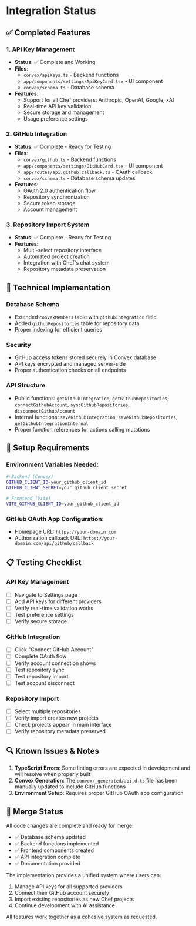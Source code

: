 # Integration Status

## ✅ Completed Features

### 1. API Key Management
- **Status**: ✅ Complete and Working
- **Files**: 
  - `convex/apiKeys.ts` - Backend functions
  - `app/components/settings/ApiKeyCard.tsx` - UI component
  - `convex/schema.ts` - Database schema
- **Features**:
  - Support for all Chef providers: Anthropic, OpenAI, Google, xAI
  - Real-time API key validation
  - Secure storage and management
  - Usage preference settings

### 2. GitHub Integration
- **Status**: ✅ Complete - Ready for Testing
- **Files**:
  - `convex/github.ts` - Backend functions
  - `app/components/settings/GitHubCard.tsx` - UI component
  - `app/routes/api.github.callback.ts` - OAuth callback
  - `convex/schema.ts` - Database schema updates
- **Features**:
  - OAuth 2.0 authentication flow
  - Repository synchronization
  - Secure token storage
  - Account management

### 3. Repository Import System
- **Status**: ✅ Complete - Ready for Testing
- **Features**:
  - Multi-select repository interface
  - Automated project creation
  - Integration with Chef's chat system
  - Repository metadata preservation

## 🔧 Technical Implementation

### Database Schema
- Extended `convexMembers` table with `githubIntegration` field
- Added `githubRepositories` table for repository data
- Proper indexing for efficient queries

### Security
- GitHub access tokens stored securely in Convex database
- API keys encrypted and managed server-side
- Proper authentication checks on all endpoints

### API Structure
- Public functions: `getGithubIntegration`, `getGithubRepositories`, `connectGithubAccount`, `syncGithubRepositories`, `disconnectGithubAccount`
- Internal functions: `saveGithubIntegration`, `saveGithubRepositories`, `getGithubIntegrationInternal`
- Proper function references for actions calling mutations

## 🚀 Setup Requirements

### Environment Variables Needed:
```bash
# Backend (Convex)
GITHUB_CLIENT_ID=your_github_client_id
GITHUB_CLIENT_SECRET=your_github_client_secret

# Frontend (Vite)
VITE_GITHUB_CLIENT_ID=your_github_client_id
```

### GitHub OAuth App Configuration:
- Homepage URL: `https://your-domain.com`
- Authorization callback URL: `https://your-domain.com/api/github/callback`

## 📋 Testing Checklist

### API Key Management
- [ ] Navigate to Settings page
- [ ] Add API keys for different providers
- [ ] Verify real-time validation works
- [ ] Test preference settings
- [ ] Verify secure storage

### GitHub Integration
- [ ] Click "Connect GitHub Account"
- [ ] Complete OAuth flow
- [ ] Verify account connection shows
- [ ] Test repository sync
- [ ] Test repository import
- [ ] Test account disconnect

### Repository Import
- [ ] Select multiple repositories
- [ ] Verify import creates new projects
- [ ] Check projects appear in main interface
- [ ] Verify repository metadata preserved

## 🔍 Known Issues & Notes

1. **TypeScript Errors**: Some linting errors are expected in development and will resolve when properly built
2. **Convex Generation**: The `convex/_generated/api.d.ts` file has been manually updated to include GitHub functions
3. **Environment Setup**: Requires proper GitHub OAuth app configuration

## 🎯 Merge Status

All code changes are complete and ready for merge:
- ✅ Database schema updated
- ✅ Backend functions implemented
- ✅ Frontend components created
- ✅ API integration complete
- ✅ Documentation provided

The implementation provides a unified system where users can:
1. Manage API keys for all supported providers
2. Connect their GitHub account securely
3. Import existing repositories as new Chef projects
4. Continue development with AI assistance

All features work together as a cohesive system as requested.